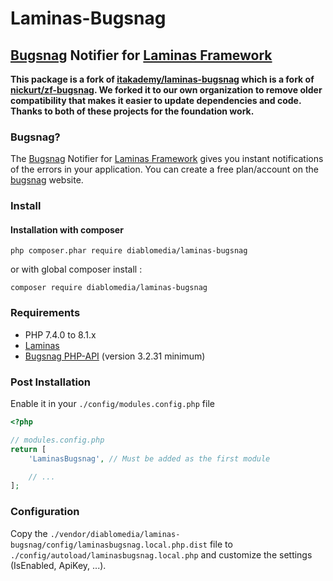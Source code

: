 # Laminas-Bugsnag

## [Bugsnag](https://bugsnag.com) Notifier for [Laminas Framework](https://getlaminas.org/)

**This package is a fork of [itakademy/laminas-bugsnag](https://github.com/itakademy/laminas-bugsnag) which is a fork of [nickurt/zf-bugsnag](https://github.com/nickurt/zf-bugsnag). We forked it to our own organization to remove older compatibility that makes it easier to update dependencies and code. Thanks to both of these projects for the foundation work.**

### Bugsnag?
The [Bugsnag](https://bugsnag.com) Notifier for [Laminas Framework](https://getlaminas.org/) gives you instant notifications of the errors in your application. You can create a free plan/account on the [bugsnag](https://bugsnag.com) website.

### Install
#### Installation with composer

```shell
php composer.phar require diablomedia/laminas-bugsnag
```

or with global composer install :

```shell
composer require diablomedia/laminas-bugsnag
```

### Requirements

* PHP 7.4.0 to 8.1.x
* [Laminas](https://getlaminas.org/)
* [Bugsnag PHP-API](https://github.com/bugsnag/bugsnag-php) (version 3.2.31 minimum)

### Post Installation

Enable it in your  `./config/modules.config.php` file
```php
<?php

// modules.config.php
return [
    'LaminasBugsnag', // Must be added as the first module

    // ...
];
```

### Configuration

Copy the `./vendor/diablomedia/laminas-bugsnag/config/laminasbugsnag.local.php.dist` file to `./config/autoload/laminasbugsnag.local.php`  and customize the settings (IsEnabled, ApiKey, ...).
